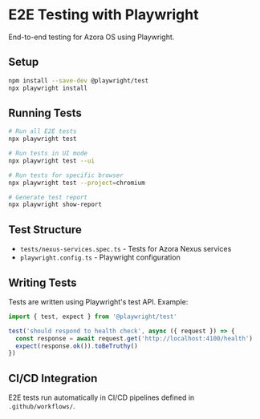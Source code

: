 # E2E Testing with Playwright

End-to-end testing for Azora OS using Playwright.

## Setup

```bash
npm install --save-dev @playwright/test
npx playwright install
```

## Running Tests

```bash
# Run all E2E tests
npx playwright test

# Run tests in UI mode
npx playwright test --ui

# Run tests for specific browser
npx playwright test --project=chromium

# Generate test report
npx playwright show-report
```

## Test Structure

- `tests/nexus-services.spec.ts` - Tests for Azora Nexus services
- `playwright.config.ts` - Playwright configuration

## Writing Tests

Tests are written using Playwright's test API. Example:

```typescript
import { test, expect } from '@playwright/test'

test('should respond to health check', async ({ request }) => {
  const response = await request.get('http://localhost:4100/health')
  expect(response.ok()).toBeTruthy()
})
```

## CI/CD Integration

E2E tests run automatically in CI/CD pipelines defined in `.github/workflows/`.

